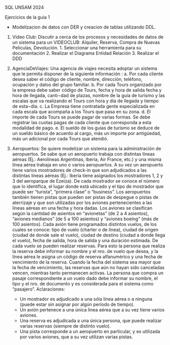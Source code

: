 SQL UNSAM 2024

Ejercicios de la guia 1

- Modelizacion de datos con DER y creacion de tablas utilizando DDL.

  
1) Video Club: Discutir a cerca de los procesos y necesidades de datos de un sistema para un VIDEOCLUB: Alquiler, Reserva, Compra de Nuevas Peliculas, Devolución.
        1.	Seleccionar una herramienta para su documentación
        2.	Realizar el Diagrama Entidad Relación
        3.	Realizar el DDD
        
2)	AgenciaDeViajes: Una agencia de viajes necesita adoptar un sistema que le permita disponer de la siguiente información :
        a.	Por cada cliente desea saber el código de cliente, nombre, dirección, teléfono, ocupación y datos del grupo familiar.
        b.	Por cada Tours organizado por la empresa debe saber código de Tours, fecha y hora de salida fecha y hora de llegada, canti¬dad de plazas, nombre de la guía de turismo y las escalas que va realizando el Tours con hora y día de llegada y tiempo de esta¬día.
        c.	La Empresa tiene contratada gente especializada en cada escala que acompaña a los Tours que pasa en su zona.
        d.	El importe de cada Tours se puede pagar de varias formas.  Se debe registrar las cuotas pagas de cada cliente que corresponda a esta modalidad de pago.
        e.	El sueldo de los guías de turismo se deduce de un sueldo básico de acuerdo al cargo, más un importe por antigüedad, más un adicional por cada Tours que atendió.

3) Aeropuertos:  Se quiere modelizar un sistema para la administración de aeropuertos. Se sabe que un aeropuerto trabaja con distintas líneas aéreas (Ej.: Aerolíneas Argentinas, Iberia, Air France, etc.) y una misma línea aérea trabaja en uno o varios aeropuertos.
 A su vez un aeropuerto tiene varios mostradores de check-in que son adjudicados a las distintas líneas aéreas (Ej.: Iberia tiene asignados los mostradores 1, 2 y 3 del aeroparque de Ezeiza). De cada mostrador se conoce el número que lo identifica, el lugar donde está ubicado y el tipo de mostrador que puede ser “turista”, “primera clase” o “business”.
 Los aeropuertos también tienen pistas que pueden ser pistas de despegue o pistas de aterrizaje y que son utilizadas por los aviones pertenecientes a las líneas aéreas en una fecha y hora dadas. Los aviones se clasifican según la cantidad de asientos en “avionetas” (de 2 a 4 asientos), “aviones medianos” (de 5 a 100 asientos) y “aviones boeing” (más de 100 asientos).
 Cada avión tiene programados distintos vuelos, de los cuales se conoce: tipo de vuelo (charter o de línea), ciudad de origen (ciudad de donde sale el vuelo), ciudad de destino (ciudad a donde llega el vuelo), fecha de salida, hora de salida y una duración estimada.
 De cada vuelo se pueden realizar reservas. Para esto la persona que realiza la reserva debe informar su nombre y el nro. de vuelo que desea, y la línea aérea le asigna un código de reserva alfanumérico y una fecha de vencimiento de la reserva. Cuando la fecha del sistema sea mayor que la fecha de vencimiento, las reservas que aún no hayan sido canceladas vencen, mientras tanto permanecen activas. 
 La persona que compra un pasaje correspondiente a un vuelo dado debe informar su nombre, el tipo y el nro. de documento y es considerada para el sistema como “pasajero”.
      Aclaraciones:
    - Un mostrador es adjudicado a una sóla línea aérea o a ninguna (puede estar sin asignar por algún período de tiempo).
    - Un avión pertenece a una única línea aérea que a su vez tiene varios aviones.
    - Una reserva es adjudicada a una única persona, que puede realizar varias reservas (siempre de distinto vuelo).
    - Una pista corresponde a un aeropuerto en particular, y es utilizada por varios aviones, que a su vez utilizan varias pistas.

